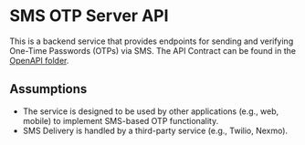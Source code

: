 # SMS OTP Server API

This is a backend service that provides endpoints for sending and verifying One-Time Passwords (OTPs) via SMS. The API Contract can be found in the [OpenAPI folder](./openapi).

## Assumptions

- The service is designed to be used by other applications (e.g., web, mobile) to implement SMS-based OTP functionality.
- SMS Delivery is handled by a third-party service (e.g., Twilio, Nexmo).